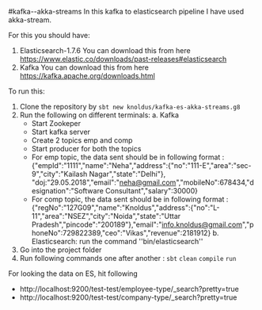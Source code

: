 #kafka--akka-streams
In this kafka to elasticsearch pipeline I have used akka-stream. 

For this you should have:
 1. Elasticsearch-1.7.6
    You can download this from here https://www.elastic.co/downloads/past-releases#elasticsearch
 2. Kafka
    You can download this from here https://kafka.apache.org/downloads.html

To run this:

 1. Clone the repository by
     ``sbt new knoldus/kafka-es-akka-streams.g8``
 2. Run the following on different terminals:
     a. Kafka
       - Start Zookeper
       - Start kafka server
       - Create 2 topics emp and comp
       - Start producer for both the topics
       - For emp topic, the data sent should be in following format : {"empId":"1111","name":"Neha","address":{"no":"111-E","area":"sec-9","city":"Kailash Nagar","state":"Delhi"}, "doj:"29.05.2018","email":"neha@gmail.com","mobileNo":678434,"designation":"Software Consultant","salary":30000}
       - For comp topic, the data sent should be in following format : {"regNo":"127G09","name":"Knoldus","address":{"no":"L-11","area":"NSEZ","city":"Noida","state":"Uttar Pradesh","pincode":"200189"},"email":"info.knoldus@gmail.com","phoneNo":729822389,"ceo":"Vikas","revenue":2181912}
     b. Elasticsearch: run the command ''bin/elasticsearch''
 3. Go into the project folder
 4. Run following commands one after another : `sbt` `clean` `compile` `run`

For looking the data on ES, hit following 
- http://localhost:9200/test-test/employee-type/_search?pretty=true 
- http://localhost:9200/test-test/company-type/_search?pretty=true